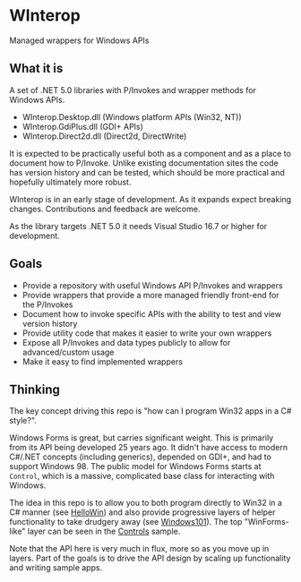 # WInterop

Managed wrappers for Windows APIs

## What it is

A set of .NET 5.0 libraries with P/Invokes and wrapper methods for Windows APIs.

 - WInterop.Desktop.dll (Windows platform APIs (Win32, NT))
 - WInterop.GdiPlus.dll (GDI+ APIs)
 - WInterop.Direct2d.dll (Direct2d, DirectWrite)

It is expected to be practically useful both as a component and as a place to document how to P/Invoke. Unlike existing documentation sites the code has
version history and can be tested, which should be more practical and hopefully ultimately more robust.

WInterop is in an early stage of development. As it expands expect breaking changes. Contributions and feedback are welcome.

As the library targets .NET 5.0 it needs Visual Studio 16.7 or higher for development.

## Goals

- Provide a repository with useful Windows API P/Invokes and wrappers
- Provide wrappers that provide a more managed friendly front-end for the P/Invokes
- Document how to invoke specific APIs with the ability to test and view version history
- Provide utility code that makes it easier to write your own wrappers
- Expose all P/Invokes and data types publicly to allow for advanced/custom usage
- Make it easy to find implemented wrappers

## Thinking

The key concept driving this repo is "how can I program Win32 apps in a C# style?".

Windows Forms is great, but carries significant weight. This is primarily from its API being developed 25 years ago. It didn't have access to modern C#/.NET concepts (including generics), depended on GDI+, and had to support Windows 98.
The public model for Windows Forms starts at `Control`, which is a massive, complicated base class for interacting with Windows.

The idea in this repo is to allow you to both program directly to Win32 in a C# manner (see [HelloWin](https://github.com/JeremyKuhne/WInterop/blob/main/src/Samples/Petzold/5th/HelloWin/Program.cs))
and also provide progressive layers of helper functionality to take drudgery away (see [Windows101](https://github.com/JeremyKuhne/WInterop/blob/main/src/Samples/Tutorial/Windows101/Program.cs)).
The top "WinForms-like" layer can be seen in the [Controls](https://github.com/JeremyKuhne/WInterop/blob/main/src/Samples/Tutorial/Controls/Program.cs) sample.

Note that the API here is very much in flux, more so as you move up in layers. Part of the goals is to drive the API design by scaling up functionality and writing sample apps.

